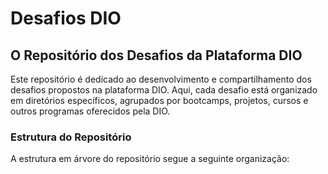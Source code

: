 # Desafios DIO

## O Repositório dos Desafios da Plataforma DIO

Este repositório é dedicado ao desenvolvimento e compartilhamento dos desafios propostos na plataforma DIO. Aqui, cada desafio está organizado em diretórios específicos, agrupados por bootcamps, projetos, cursos e outros programas oferecidos pela DIO.

### Estrutura do Repositório

A estrutura em árvore do repositório segue a seguinte organização:
